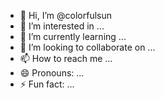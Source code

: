 - 👋 Hi, I’m @colorfulsun
- 👀 I’m interested in ...
- 🌱 I’m currently learning ...
- 💞️ I’m looking to collaborate on ...
- 📫 How to reach me ...
- 😄 Pronouns: ...
- ⚡ Fun fact: ...

<!---
colorfulsun/colorfulsun is a ✨ special ✨ repository because its `README.md` (this file) appears on your GitHub profile.
You can click the Preview link to take a look at your changes.
--->
